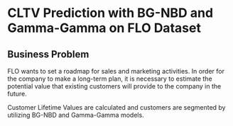 # CLTV Prediction with BG-NBD and Gamma-Gamma on FLO Dataset

## Business Problem


FLO wants to set a roadmap for sales and marketing activities. In order for the company to make a long-term plan, it is necessary to estimate the potential value that existing customers will provide to the company in the future.

Customer Lifetime Values are calculated and customers are segmented by utilizing BG-NBD and Gamma-Gamma models.
